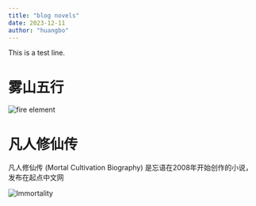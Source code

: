 ```yaml
---
title: "blog novels"
date: 2023-12-11
author: "huangbo"
---
```


This is a test line.

# 雾山五行

![fire element](https://encrypted-tbn0.gstatic.com/images?q=tbn:ANd9GcQRqhgPvEKpnDo1a63-uXQC3PHOs0JJTDFk46jCF-rR4wH2ZzArM5zClFwk3AOXs6L6DaE&usqp=CAU)

# 凡人修仙传

凡人修仙传 (Mortal Cultivation Biography) 是忘语在2008年开始创作的小说，发布在起点中文网

![Immortality](https://encrypted-tbn0.gstatic.com/images?q=tbn:ANd9GcTGieQCuERYo4F1f5e7Y-FGnD-MvD08qWQ4H8AhHfhJPytUgUTsYGlH46BgU_9IZDo3ZOw&usqp=CAU)


